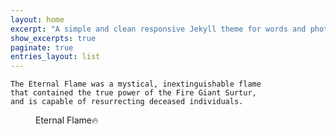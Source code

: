 ```yaml
---
layout: home
excerpt: "A simple and clean responsive Jekyll theme for words and photos."
show_excerpts: true
paginate: true
entries_layout: list
---
```


```
The Eternal Flame was a mystical, inextinguishable flame 
that contained the true power of the Fire Giant Surtur, 
and is capable of resurrecting deceased individuals.
```

<figure style="width: 150px" class="align-center">
  <img src="{{ '/images/flame.svg' | absolute_url }}" alt="">
  <figcaption>Eternal Flame🔥</figcaption>
</figure> 
